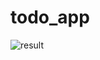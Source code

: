 # todo_app

![result](https://github.com/TTTTk84/flutter_todolist/blob/master/images/todo.gif?raw=true)
